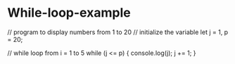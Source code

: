 # While-loop-example
// program to display numbers from 1 to 20
// initialize the variable
let j = 1, p = 20;

// while loop from i = 1 to 5
while (j <= p) {
    console.log(j);
    j += 1;
}

